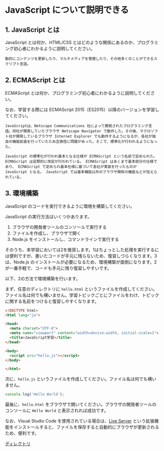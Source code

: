 # JavaScript について説明できる

## 1. JavaScript とは

JavaScript とは何か、HTML/CSS とはどのような関係にあるのか、プログラミング初心者にわかるように説明してください。

```
動的にコンテンツを更新したり、マルチメディアを管理したり、その他多くのことができるスクリプト言語。
```

## 2. ECMAScript とは

ECMAScript とは何か、プログラミング初心者にわかるように説明してください。

なお、学習する際には ECMAScript 2015（ES2015）以降のバージョンを学習してください。

```
JavaScriptは、Netscape Communications 社によって開発されたプログラミング言語。同社が開発していたブラウザ Netscape Navigator で動作した。その後、マクロソフト社が開発しているブラウザ Internet Explorer でも動作するようになるが、各社が独自の機能拡張を行っていたため互換性に問題があった。そこで、標準化が行われるようになった。

JavaScript の標準化が行われ基本となる仕様が ECMAScript という名前で定められた。 ECMAScript は定期的に改定が行われている。 ECMAScript はあくまで基本部分の仕様であり、 ECMAScript で定められ基本仕様に基づいて各社が実装を行ったものが JavaScript となる。 JavaScript では基本機能以外のブラウザ関係の機能などが加えられている。
```

## 3. 環境構築

JavaScript のコードを実行できるように環境を構築してください。

JavaScript の実行方法はいくつかあります。

1. ブラウザの開発者ツールのコンソールで実行する
2. ファイルを作成し、ブラウザで開く
3. Node.js をインストールし、コマンドラインで実行する

そのうち、本学習においては2を推奨します。1はちょっとした処理を実行するには便利ですが、書いたコードが手元に残らないため、復習しづらくなります。3は、Node.js のインストールが必要になるため、環境構築が面倒になります。2が一番手軽で、コードも手元に残り復習しやすいです。

以下、2の方法で環境構築を行います。

まず、任意のディレクトリに `hello.html` というファイルを作成してください。ファイル名は何でも構いません。学習トピックごとにファイルをわけ、トピックに関する名前をつけると復習しやすくなります。

```html
<!DOCTYPE html>
<html lang="ja">

<head>
  <meta charset="UTF-8">
  <meta name="viewport" content="width=device-width, initial-scale=1">
  <title>JavaScript学習</title>
</head>

<body>
  <script src="hello.js"></script>
</body>

</html>
```

次に、`hello.js` というファイルを作成してください。ファイル名は何でも構いません。

```js
console.log('Hello World');
```

最後に、`hello.html` をブラウザで開いてください。ブラウザの開発者ツールのコンソールに `Hello World` と表示されれば成功です。

なお、Visual Studio Code を使用されている場合は、[Live Server](https://marketplace.visualstudio.com/items?itemName=ritwickdey.LiveServer) という拡張機能をインストールすると、ファイルを保存すると自動的にブラウザが更新されるため、便利です。

[ディレクトリ](quest/JAVASCRIPT_EXPLAIN/hello.html)